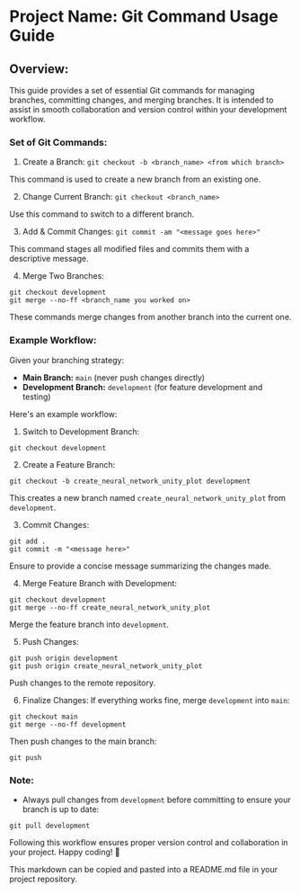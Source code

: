 # Project Name: Git Command Usage Guide

## Overview:
This guide provides a set of essential Git commands for managing branches, committing changes, and merging branches. It is intended to assist in smooth collaboration and version control within your development workflow.

### Set of Git Commands:

1. Create a Branch: `git checkout -b <branch_name> <from which branch>`

This command is used to create a new branch from an existing one.

2. Change Current Branch: `git checkout <branch_name>`

Use this command to switch to a different branch.

3. Add & Commit Changes: `git commit -am "<message goes here>"`

This command stages all modified files and commits them with a descriptive message.

4. Merge Two Branches:

```
git checkout development
git merge --no-ff <branch_name you worked on>
``` 

These commands merge changes from another branch into the current one.

### Example Workflow:

Given your branching strategy:

- **Main Branch:** `main` (never push changes directly)
- **Development Branch:** `development` (for feature development and testing)

Here's an example workflow:

1. Switch to Development Branch:

`git checkout development`

2. Create a Feature Branch:

`git checkout -b create_neural_network_unity_plot development`

This creates a new branch named `create_neural_network_unity_plot` from `development`.

3. Commit Changes:
```
git add .
git commit -m "<message here>"
```
Ensure to provide a concise message summarizing the changes made.

4. Merge Feature Branch with Development:
```
git checkout development
git merge --no-ff create_neural_network_unity_plot
```
Merge the feature branch into `development`.

5. Push Changes:
```
git push origin development
git push origin create_neural_network_unity_plot
```
Push changes to the remote repository.

6. Finalize Changes:
If everything works fine, merge `development` into `main`:
```
git checkout main
git merge --no-ff development
```
Then push changes to the main branch:

`git push`

### Note:
- Always pull changes from `development` before committing to ensure your branch is up to date:

`
git pull development
`

Following this workflow ensures proper version control and collaboration in your project. Happy coding! 🚀

This markdown can be copied and pasted into a README.md file in your project repository.